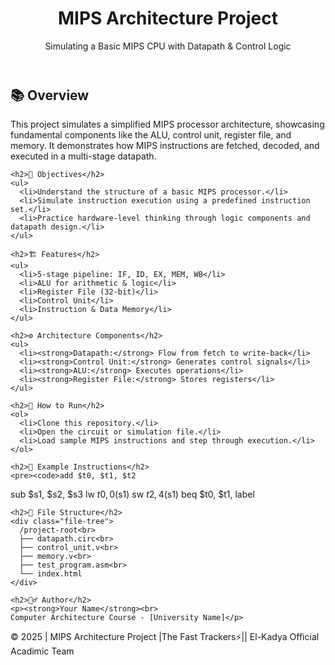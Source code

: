 <!DOCTYPE html>
<html lang="en">
<head>
  <meta charset="UTF-8" />
  <meta name="viewport" content="width=device-width, initial-scale=1.0"/>
  <title>MIPS Architecture Project</title>
  <link rel="stylesheet" href="style.css" />
</head>
<body>
  <header>
    <h1>MIPS Architecture Project</h1>
    <p>Simulating a Basic MIPS CPU with Datapath & Control Logic</p>
  </header>

  <section>
    <h2>📚 Overview</h2>
    <p>This project simulates a simplified MIPS processor architecture, showcasing fundamental components like the ALU, control unit, register file, and memory. It demonstrates how MIPS instructions are fetched, decoded, and executed in a multi-stage datapath.</p>

    <h2>🎯 Objectives</h2>
    <ul>
      <li>Understand the structure of a basic MIPS processor.</li>
      <li>Simulate instruction execution using a predefined instruction set.</li>
      <li>Practice hardware-level thinking through logic components and datapath design.</li>
    </ul>

    <h2>🏗️ Features</h2>
    <ul>
      <li>5-stage pipeline: IF, ID, EX, MEM, WB</li>
      <li>ALU for arithmetic & logic</li>
      <li>Register File (32-bit)</li>
      <li>Control Unit</li>
      <li>Instruction & Data Memory</li>
    </ul>

    <h2>⚙️ Architecture Components</h2>
    <ul>
      <li><strong>Datapath:</strong> Flow from fetch to write-back</li>
      <li><strong>Control Unit:</strong> Generates control signals</li>
      <li><strong>ALU:</strong> Executes operations</li>
      <li><strong>Register File:</strong> Stores registers</li>
    </ul>

    <h2>🚀 How to Run</h2>
    <ol>
      <li>Clone this repository.</li>
      <li>Open the circuit or simulation file.</li>
      <li>Load sample MIPS instructions and step through execution.</li>
    </ol>

    <h2>🧪 Example Instructions</h2>
    <pre><code>add $t0, $t1, $t2
sub $s1, $s2, $s3
lw $t0, 0($s1)
sw $t2, 4($s1)
beq $t0, $t1, label</code></pre>

    <h2>📁 File Structure</h2>
    <div class="file-tree">
      /project-root<br>
      ├── datapath.circ<br>
      ├── control_unit.v<br>
      ├── memory.v<br>
      ├── test_program.asm<br>
      └── index.html
    </div>

    <h2>🙋‍♂️ Author</h2>
    <p><strong>Your Name</strong><br>
    Computer Architecture Course - [University Name]</p>
  </section>

  <footer>
    © 2025 | MIPS Architecture Project |️The Fast Trackers⚡️|| El-Kadya Official Acadimic Team
  </footer>
</body>
</html>

